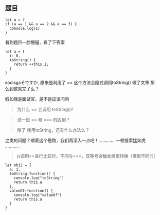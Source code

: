 
## 题目

```
let a = ?
if (a == 1 && a == 2 && a == 3) {
  console.log(1)
} 
```

看到题目一脸懵逼，看了下答案
```
let a = {
  i: 0,
  toString() {
    return ++this.i;
  }
}
```
sodisgaそですか, 原来是利用了 == 这个方法会隐式调用toString() 做了文章
那么到这就完了么？

假如我是面试官，是不是应该问问 
> 为什么 == 会调用 toString()? 

> 说一说 == 和 === 的区别？

> 除了 使用toString，还有什么办法么？

之类的问题？顺着这个思路，我们再深入一点吧！
…………
一顿搜索猛如虎
…………

> js调用==进行比较时，不同与===，双等号会触发类型转换（类型不同时）

```
let obj2 = {
  a: 1,
  toString:function() {
    console.log("toString")
    return this.a
  },
  valueOf:function() {
    console.log("valueOf")
    return this.a
  }
}
```